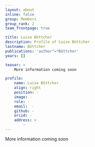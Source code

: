 ```yaml
---
layout: about
inline: false
group: Members
group_rank: 2
team_frontpage: true

title: Luise Böttcher
description: Profile of Luise Böttcher
lastname: Böttcher
publications: 'author^=*Böttcher'
years: []

teaser: >
    More information coming soon

profile:
    name: Luise Böttcher
    align: right
    position: -
    image: -
    role: -
    email:  -
    github: -
    orcid: -
    address: >
    	-
---
```


More information coming soon